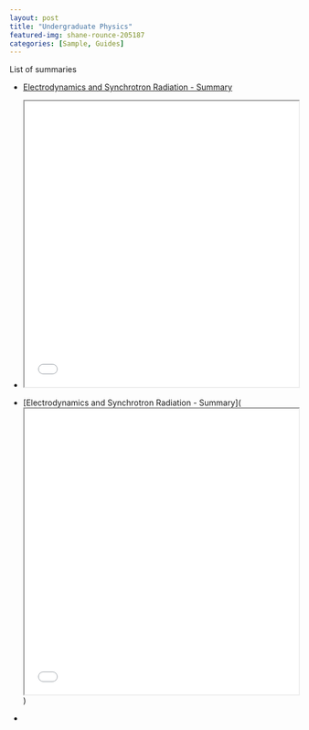 ```yaml
---
layout: post
title: "Undergraduate Physics"
featured-img: shane-rounce-205187
categories: [Sample, Guides]
---
```


List of summaries
- [Electrodynamics and Synchrotron Radiation - Summary](https://notes-and-summaries.github.io/assets/Summaries/P5-Electrodynamics-and-synchrotron-radiation/Summary.pdf)
  
- <iframe src="/assets/Summaries/P5-Electrodynamics-and-synchrotron-radiation/Summary.pdf" width="100%" height="500px"></iframe>

- [Electrodynamics and Synchrotron Radiation - Summary](<iframe src="/assets/Summaries/P5-Electrodynamics-and-synchrotron-radiation/Summary.pdf" width="100%" height="500px"></iframe>)
  
- <object data="/assets/Summaries/P5-Electrodynamics-and-synchrotron-radiation/Summary.pdf" width="1000" height="1000" type='application/pdf'></object>
